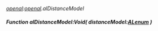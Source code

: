 _[openal](../../modules/openal/openal-module.md):[openal](../../modules/openal/openal-module.md).alDistanceModel_
##### Function alDistanceModel:Void( distanceModel:[ALenum](../../modules/openal/openal-alenum.md) )
